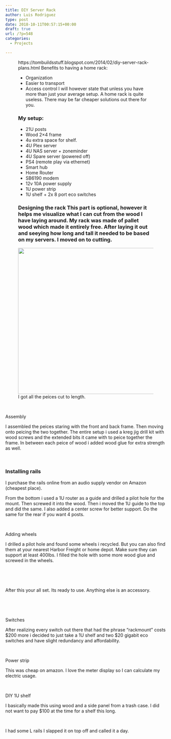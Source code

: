 ```yaml
---
title: DIY Server Rack
author: Luis Rodriguez
type: post
date: 2018-10-11T00:57:15+00:00
draft: true
url: /?p=548
categories:
  - Projects

---
```

<figure class="wp-block-embed">https://tombuildsstuff.blogspot.com/2014/02/diy-server-rack-plans.html Benefits to having a home rack: 

  * Organization
  * Easier to transport
  * Access control I will however state that unless you have more than just your average setup. A home rack is quite useless. There may be far cheaper solutions out there for you. 

### My setup:

  * 21U posts
  * Wood 2&#215;4 frame
  * 4u extra space for shelf.
  * 4U Plex server
  * 4U NAS server + zoneminder
  * 4U Spare server (powered off)
  * PS4 (remote play via ethernet)
  * Smart hub
  * Home Router
  * SB6190 modem
  * 12v 10A power supply
  * 1U power strip
  * 1U shelf + 2x 8 port eco switches   

### Designing the rack This part is optional, however it helps me visualize what I can cut from the wood I have laying around. My rack was made of pallet wood which made it entirely free. After laying it out and seeying how long and tall it needed to be based on my servers. I moved on to cutting. 

 <img class="wp-image-632" src="/uploads/2018/10/img_20180803_214251_42821789718559536363730..jpg" width="480" height="457" srcset="/uploads/2018/10/img_20180803_214251_42821789718559536363730..jpg 480w, /uploads/2018/10/img_20180803_214251_42821789718559536363730.-300x286.jpg 300w" sizes="(max-width: 480px) 100vw, 480px" />I got all the peices cut to length.</figure> 

&nbsp;

Assembly

I assembled the peices staring with the front and back frame. Then moving onto peicing the two together. The entire setup i used a kreg jig drill kit with wood screws and the extended bits it came with to peice together the frame. In between each peice of wood i added wood glue for extra strength as well.

&nbsp;

### Installing rails

I purchase the rails online from an audio supply vendor on Amazon (cheapest place).

From the bottom i used a 1U router as a guide and drilled a pilot hole for the mount. Then screwed it into the wood. Then i moved the 1U guide to the top and did the same. I also added a center screw for better support. Do the same for the rear if you want 4 posts.

&nbsp;

Adding wheels

I drilled a pilot hole and found some wheels i recycled. But you can also find them at your nearest Harbor Freight or home depot. Make sure they can support at least 400lbs. I filled the hole with some more wood glue and screwed in the wheels.

&nbsp;

&nbsp;

After this your all set. Its ready to use. Anything else is an accessory.

&nbsp;

&nbsp;

Switches

After realizing every switch out there that had the phrase &#8220;rackmount&#8221; costs $200 more i decided to just take a 1U shelf and two $20 gigabit eco switches and have slight redundancy and affordability.

&nbsp;

Power strip

This was cheap on amazon. I love the meter display so I can calculate my electric usage.

&nbsp;

DIY 1U shelf

I basically made this using wood and a side panel from a trash case. I did not want to pay $100 at the time for a shelf this long.

&nbsp;

I had some L rails I slapped it on top off and called it a day.

&nbsp;

&nbsp;